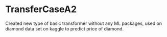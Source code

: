 # TransferCaseA2
Created new type of basic transformer without any ML packages, used on diamond data set on kaggle to predict price of diamond.
